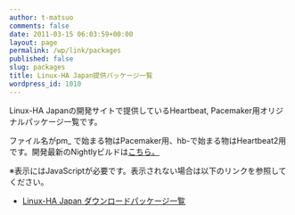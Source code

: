 ```yaml
---
author: t-matsuo
comments: false
date: 2011-03-15 06:03:59+00:00
layout: page
permalink: /wp/link/packages
published: false
slug: packages
title: Linux-HA Japan提供パッケージ一覧
wordpress_id: 1010
---
```


  






Linux-HA Japanの開発サイトで提供しているHeartbeat, Pacemaker用オリジナルパッケージ一覧です。  

 ファイル名がpm_ で始まる物はPacemaker用、hb-で始まる物はHeartbeat2用です。開発最新のNightlyビルドは[こちら。](/wp/archives/3710)  






※表示にはJavaScriptが必要です。表示されない場合は以下のリンクを参照してください。




  * [Linux-HA Japan ダウンロードパッケージ一覧](https://osdn.jp/projects/linux-ha/releases/)

















